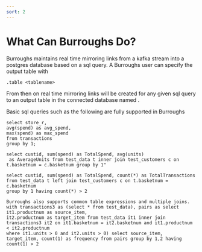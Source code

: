 ```yaml
---
sort: 2
---
```


# What Can Burroughs Do?
Burroughs maintains real time mirroring links from a kafka stream into a postgres database based on a sql query. 
A Burroughs user can specify the output table with 
```
.table <tablename>
```
From then on real time mirroring links will be created for any given sql query to an output table in the connected database named
<tablename>.

Basic sql queries such as the following are fully supported in Burroughs
```
select store_r,
avg(spend) as avg_spend,
max(spend) as max_spend
from transactions
group by 1;
```

```
select custid, sum(spend) as TotalSpend, avg(units)
 as AverageUnits from test_data t inner join test_customers c on t.basketnum = c.basketnum group by 1"
```
```
select custid, sum(spend) as TotalSpend, count(*) as TotalTransactions 
from test_data t left join test_customers c on t.basketnum = c.basketnum 
group by 1 having count(*) > 2
```

```
Burroughs also supports common table expressions and multiple joins.
with transactions3 as (select * from test_data), pairs as select it1.productnum as source_item,
it2.productnum as target_item from test_data it1 inner join transactions3 it2 on it1.basketnum = it2.basketnum and it1.productnum < it2.productnum
where it1.units > 0 and it2.units > 0) select source_item, target_item, count(1) as frequency from pairs group by 1,2 having count(1) > 2
```
